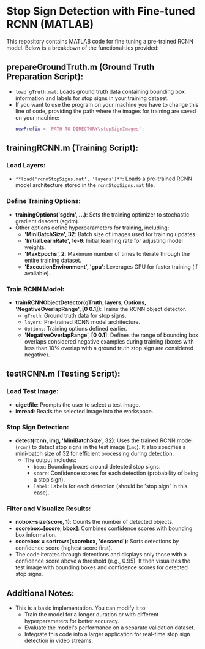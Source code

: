 # Stop Sign Detection with Fine-tuned RCNN (MATLAB)

This repository contains MATLAB code for fine tuning a pre-trained RCNN model. Below is a breakdown of the functionalities provided:

## prepareGroundTruth.m (Ground Truth Preparation Script):

- `load gTruth.mat`: Loads ground truth data containing bounding box information and labels for stop signs in your training dataset.
- If you want to use the program on your machine you have to change this line of code, providing the path where the images for training are saved on your machine: 
  ```matlab
  newPrefix = 'PATH-TO-DIRECTORY\stopSignImages';
  ```

## trainingRCNN.m (Training Script):

### Load Layers:
- `**load('rcnnStopSigns.mat', 'layers')**`: Loads a pre-trained RCNN model architecture stored in the `rcnnStopSigns.mat` file.

### Define Training Options:
- **trainingOptions('sgdm', ...)**: Sets the training optimizer to stochastic gradient descent (sgdm).
- Other options define hyperparameters for training, including:
  - **'MiniBatchSize', 32**: Batch size of images used for training updates.
  - **'InitialLearnRate', 1e-6**: Initial learning rate for adjusting model weights.
  - **'MaxEpochs', 2**: Maximum number of times to iterate through the entire training dataset.
  - **'ExecutionEnvironment', 'gpu'**: Leverages GPU for faster training (if available).

### Train RCNN Model:
- **trainRCNNObjectDetector(gTruth, layers, Options, 'NegativeOverlapRange', [0 0.1])**: Trains the RCNN object detector.
  - `gTruth`: Ground truth data for stop signs.
  - `layers`: Pre-trained RCNN model architecture.
  - `Options`: Training options defined earlier.
  - **'NegativeOverlapRange', [0 0.1]**: Defines the range of bounding box overlaps considered negative examples during training (boxes with less than 10% overlap with a ground truth stop sign are considered negative).

## testRCNN.m (Testing Script):

### Load Test Image:
- **uigetfile**: Prompts the user to select a test image.
- **imread**: Reads the selected image into the workspace.

### Stop Sign Detection:
- **detect(rcnn, img, 'MiniBatchSize', 32)**: Uses the trained RCNN model (`rcnn`) to detect stop signs in the test image (`img`). It also specifies a mini-batch size of 32 for efficient processing during detection.
  - The output includes:
    - `bbox`: Bounding boxes around detected stop signs.
    - `score`: Confidence scores for each detection (probability of being a stop sign).
    - `label`: Labels for each detection (should be 'stop sign' in this case).

### Filter and Visualize Results:
- **nobox=size(score, 1)**: Counts the number of detected objects.
- **scorebox=[score, bbox]**: Combines confidence scores with bounding box information.
- **scorebox = sortrows(scorebox, 'descend')**: Sorts detections by confidence score (highest score first).
- The code iterates through detections and displays only those with a confidence score above a threshold (e.g., 0.95). It then visualizes the test image with bounding boxes and confidence scores for detected stop signs.

## Additional Notes:

- This is a basic implementation. You can modify it to:
  - Train the model for a longer duration or with different hyperparameters for better accuracy.
  - Evaluate the model's performance on a separate validation dataset.
  - Integrate this code into a larger application for real-time stop sign detection in video streams.
